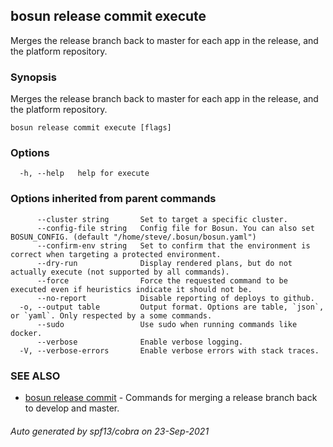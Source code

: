 ## bosun release commit execute

Merges the release branch back to master for each app in the release, and the platform repository.

### Synopsis

Merges the release branch back to master for each app in the release, and the platform repository.

```
bosun release commit execute [flags]
```

### Options

```
  -h, --help   help for execute
```

### Options inherited from parent commands

```
      --cluster string       Set to target a specific cluster.
      --config-file string   Config file for Bosun. You can also set BOSUN_CONFIG. (default "/home/steve/.bosun/bosun.yaml")
      --confirm-env string   Set to confirm that the environment is correct when targeting a protected environment.
      --dry-run              Display rendered plans, but do not actually execute (not supported by all commands).
      --force                Force the requested command to be executed even if heuristics indicate it should not be.
      --no-report            Disable reporting of deploys to github.
  -o, --output table         Output format. Options are table, `json`, or `yaml`. Only respected by a some commands.
      --sudo                 Use sudo when running commands like docker.
      --verbose              Enable verbose logging.
  -V, --verbose-errors       Enable verbose errors with stack traces.
```

### SEE ALSO

* [bosun release commit](bosun_release_commit.md)	 - Commands for merging a release branch back to develop and master.

###### Auto generated by spf13/cobra on 23-Sep-2021
